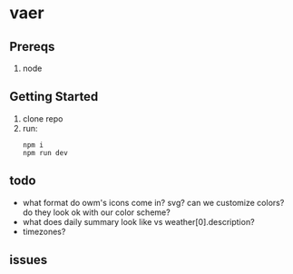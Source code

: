 # vaer

## Prereqs

1. node

## Getting Started

1. clone repo
2. run:
   ```
   npm i
   npm run dev
   ```

## todo

* what format do owm's icons come in? svg? can we customize colors? do they look ok with our color scheme?
* what does daily summary look like vs weather[0].description?
* timezones?

## issues
